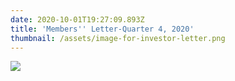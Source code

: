 ```yaml
---
date: 2020-10-01T19:27:09.893Z
title: 'Members'' Letter-Quarter 4, 2020'
thumbnail: /assets/image-for-investor-letter.png
---
```

![](/assets/investor-letter-01_10_2020.png)
